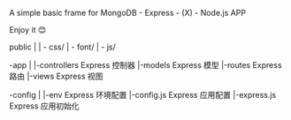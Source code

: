 A simple basic frame for MongoDB - Express - (X) -  Node.js APP



Enjoy it 😊

public
|
| - css/
| - font/
| - js/


-app
|
|-controllers   Express 控制器
|-models        Express 模型
|-routes        Express 路由
|-views         Express 视图

-config
|
|-env           Express 环境配置
|-config.js     Express 应用配置
|-express.js    Express 应用初始化